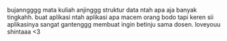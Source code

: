 bujanngggg mata kuliah anjinggg struktur data ntah apa aja banyak tingkahh.
buat aplikasi ntah aplikasi apa macem orang bodo tapi keren sii aplikasinya sangat gantenggg membuat ingin betinju sama dosen.
loveyouu shintaaa <3
